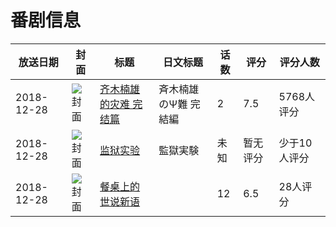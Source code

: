 # 番剧信息

|放送日期|封面|标题|日文标题|话数|评分|评分人数|
|---|---|---|---|---|---|---|
|2018-12-28|![封面](https://lain.bgm.tv/pic/cover/c/10/70/251831_9b63Y.jpg)|[齐木楠雄的灾难 完结篇](https://bangumi.tv/subject/251831)|斉木楠雄のΨ難 完結編|2|7.5|5768人评分|
|2018-12-28|![封面](https://lain.bgm.tv/pic/cover/c/54/3f/270168_rFZft.jpg)|[监狱实验](https://bangumi.tv/subject/270168)|監獄実験|未知|暂无评分|少于10人评分|
|2018-12-28|![封面](https://lain.bgm.tv/pic/cover/c/18/ca/272027_wpC73.jpg)|[餐桌上的世说新语](https://bangumi.tv/subject/272027)||12|6.5|28人评分|
